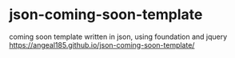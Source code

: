 # json-coming-soon-template
coming soon template written in json, using foundation and jquery
 https://angeal185.github.io/json-coming-soon-template/
